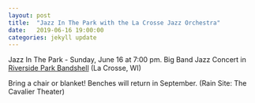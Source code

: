 ```yaml
---
layout: post
title:  "Jazz In The Park with the La Crosse Jazz Orchestra"
date:   2019-06-16 19:00:00
categories: jekyll update
---
```


<div class="entry-content">
<p>Jazz In The Park - Sunday, June 16 at 7:00 pm.
	Big Band Jazz Concert in <a href="https://goo.gl/maps/KDpiw28dtVzuYyKh7">Riverside Park Bandshell</a> (La Crosse, WI)</p>

<p>Bring a chair or blanket! Benches will return in September.
(Rain Site: The Cavalier Theater)</p>

</div>
